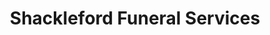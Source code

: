 ---
title: "Shackleford Funeral Services"
url: /fremont/shackleford-funeral-services/
shop: Bestattungen
---